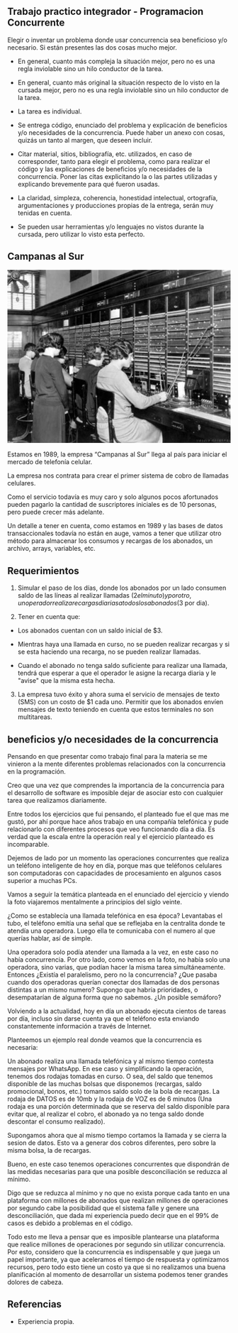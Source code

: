 ## Trabajo practico integrador - Programacion Concurrente

Elegir o inventar un problema donde usar concurrencia sea beneficioso y/o necesario. Si están presentes las dos cosas mucho mejor.

- En general, cuanto más compleja la situación mejor, pero no es una regla inviolable sino un hilo conductor de la tarea.

- En general, cuanto más original la situación respecto de lo visto en la cursada mejor, pero no es una regla inviolable sino un hilo conductor de la tarea.

- La tarea es individual.

- Se entrega código, enunciado del problema y explicación de beneficios y/o necesidades de la concurrencia.
Puede haber un anexo con cosas, quizás un tanto al margen, que deseen incluir.

- Citar material, sitios, bibliografía, etc. utilizados, en caso de corresponder, tanto para elegir el problema, como para realizar el código y las explicaciones de beneficios y/o necesidades de la concurrencia.
Poner las citas explicitando la o las partes utilizadas y explicando brevemente para qué fueron usadas.

- La claridad, simpleza, coherencia, honestidad intelectual, ortografía, argumentaciones y producciones propias de la entrega, serán muy tenidas en cuenta.

- Se pueden usar herramientas y/o lenguajes no vistos durante la cursada, pero utilizar lo visto esta perfecto.


## Campanas al Sur

![Centralita](assets/centralita.jpg)

Estamos en 1989, la empresa “Campanas al Sur” llega al país para iniciar el mercado de telefonía celular.

La empresa nos contrata para crear el primer sistema de cobro de llamadas celulares.

Como el servicio todavía es muy caro y solo algunos pocos afortunados pueden pagarlo la cantidad de suscriptores iniciales es de 10 personas, pero puede crecer más adelante.

Un detalle a tener en cuenta, como estamos en 1989 y las bases de datos transaccionales todavía no están en auge, vamos a tener que utilizar otro método para almacenar los consumos y recargas de los abonados, un archivo, arrays, variables, etc.


## Requerimientos

1. Simular el paso de los días, donde los abonados por un lado consumen saldo de las líneas al realizar llamadas ($2 el minuto) y por otro, un operador realiza recargas diarias a todos los abonados ($3 por dia).

2. Tener en cuenta que:

- Los abonados cuentan con un saldo inicial de $3.

- Mientras haya una llamada en curso, no se pueden realizar recargas y si se esta haciendo una recarga, no se pueden realizar llamadas.

- Cuando el abonado no tenga saldo suficiente para realizar una llamada, tendrá que esperar a que el operador le asigne la recarga diaria y le "avise" que la misma esta hecha.

3. La empresa tuvo éxito y ahora suma el servicio de mensajes de texto (SMS) con un costo de $1 cada uno. Permitir que los abonados envíen mensajes de texto teniendo en cuenta que estos terminales no son multitareas.


## beneficios y/o necesidades de la concurrencia

Pensando en que presentar como trabajo final para la materia se me vinieron a la mente diferentes problemas relacionados con la concurrencia en la programación.

Creo que una vez que comprendes la importancia de la concurrencia para el desarrollo de software es imposible dejar de asociar esto con cualquier tarea que realizamos diariamente.

Entre todos los ejercicios que fui pensando, el planteado fue el que mas me gustó, por ahí porque hace años trabajo en una compañía telefónica y pude relacionarlo con diferentes procesos que veo funcionando día a día. Es verdad que la escala entre la operación real y el ejercicio planteado es incomparable.

Dejemos de lado por un momento las operaciones concurrentes que realiza un teléfono inteligente de hoy en día, porque mas que teléfonos celulares son computadoras con capacidades de procesamiento en algunos casos superior a muchas PCs. 

Vamos a seguir la temática planteada en el enunciado del ejercicio y viendo la foto viajaremos mentalmente a principios del siglo veinte.

¿Como se establecía una llamada telefónica en esa época? 
Levantabas el tubo, el teléfono emitía una señal que se reflejaba en la centralita donde te atendía una operadora. Luego ella te comunicaba con el numero al que querías hablar, así de simple.

Una operadora solo podía atender una llamada a la vez, en este caso no había concurrencia.
Por otro lado, como vemos en la foto, no había solo una operadora, sino varias, que podían hacer la misma tarea simultáneamente. Entonces ¿Existía el paralelismo, pero no la concurrencia?
¿Que pasaba cuando dos operadoras querían conectar dos llamadas de dos personas distintas a un mismo numero? Supongo que habría prioridades, o desempatarían de alguna forma que no sabemos. ¿Un posible semáforo?

Volviendo a la actualidad, hoy en día un abonado ejecuta cientos de tareas por día, incluso sin darse cuenta ya que el teléfono esta enviando constantemente información a través de Internet. 

Planteemos un ejemplo real donde veamos que la concurrencia es necesaria:

Un abonado realiza una llamada telefónica y al mismo tiempo contesta mensajes por WhatsApp. En ese caso y simplificando la operación, tenemos dos rodajas tomadas en curso. O sea, del saldo que tenemos disponible de las muchas bolsas que disponemos (recargas, saldo promocional, bonos, etc.) tomamos saldo solo de la bola de recargas. 
La rodaja de DATOS es de 10mb y la rodaja de VOZ es de 6 minutos (Una rodaja es una porción determinada que se reserva del saldo disponible para evitar que, al realizar el cobro, el abonado ya no tenga saldo donde descontar el consumo realizado).

Supongamos ahora que al mismo tiempo cortamos la llamada y se cierra la sesion de datos. Esto va a generar dos cobros diferentes, pero sobre la misma bolsa, la de recargas.

Bueno, en este caso tenemos operaciones concurrentes que dispondrán de las medidas necesarias para que una posible desconciliación se reduzca al mínimo. 

Digo que se reduzca al mínimo y no que no exista porque cada tanto en una plataforma con millones de abonados que realizan millones de operaciones por segundo cabe la posibilidad que el sistema falle y genere una desconciliación, que dada mi experiencia puedo decir que en el 99% de casos es debido a problemas en el código.

Todo esto me lleva a pensar que es imposible plantearse una plataforma que realice millones de operaciones por segundo sin utilizar concurrencia. Por esto, considero que la concurrencia es indispensable y que juega un papel importante, ya que aceleramos el tiempo de respuesta y optimizamos recursos, pero todo esto tiene un costo ya que si no realizamos una buena planificación al momento de desarrollar un sistema podemos tener grandes dolores de cabeza.

## Referencias
- Experiencia propia.
